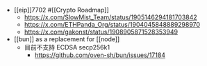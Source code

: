 - [[eip]]7702 #[[Crypto Roadmap]]
	- https://x.com/SlowMist_Team/status/1905146294181703842
	- https://x.com/ETHPanda_Org/status/1904045848889298970
	- https://x.com/gakonst/status/1908905871528353949
- [[bun]] as a replacement for [[node]]
	- 目前不支持 ECDSA secp256k1
		- https://github.com/oven-sh/bun/issues/17184